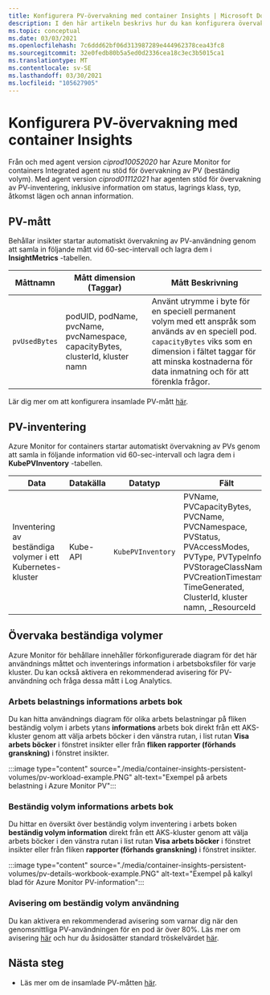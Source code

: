```yaml
---
title: Konfigurera PV-övervakning med container Insights | Microsoft Docs
description: I den här artikeln beskrivs hur du kan konfigurera övervakning av Kubernetes-kluster med beständiga volymer med behållar insikter.
ms.topic: conceptual
ms.date: 03/03/2021
ms.openlocfilehash: 7c6ddd62bf06d313987289e444962378cea43fc8
ms.sourcegitcommit: 32e0fedb80b5a5ed0d2336cea18c3ec3b5015ca1
ms.translationtype: MT
ms.contentlocale: sv-SE
ms.lasthandoff: 03/30/2021
ms.locfileid: "105627905"
---
```

# <a name="configure-pv-monitoring-with-container-insights"></a>Konfigurera PV-övervakning med container Insights

Från och med agent version *ciprod10052020* har Azure Monitor for containers Integrated agent nu stöd för övervakning av PV (beständig volym). Med agent version *ciprod01112021* har agenten stöd för övervakning av PV-inventering, inklusive information om status, lagrings klass, typ, åtkomst lägen och annan information.
## <a name="pv-metrics"></a>PV-mått

Behållar insikter startar automatiskt övervakning av PV-användning genom att samla in följande mått vid 60-sec-intervall och lagra dem i **InsightMetrics** -tabellen.

| Måttnamn | Mått dimension (Taggar) | Mått Beskrivning |
|-----|-----------|----------|
| `pvUsedBytes`| podUID, podName, pvcName, pvcNamespace, capacityBytes, clusterId, kluster namn| Använt utrymme i byte för en speciell permanent volym med ett anspråk som används av en speciell pod. `capacityBytes` viks som en dimension i fältet taggar för att minska kostnaderna för data inmatning och för att förenkla frågor.|

Lär dig mer om att konfigurera insamlade PV-mått [här](./container-insights-agent-config.md).

## <a name="pv-inventory"></a>PV-inventering

Azure Monitor for containers startar automatiskt övervakning av PVs genom att samla in följande information vid 60-sec-intervall och lagra dem i **KubePVInventory** -tabellen.

|Data |Datakälla| Datatyp| Fält|
|-----|-----------|----------|-------|
|Inventering av beständiga volymer i ett Kubernetes-kluster |Kube-API |`KubePVInventory` |    PVName, PVCapacityBytes, PVCName, PVCNamespace, PVStatus, PVAccessModes, PVType, PVTypeInfo, PVStorageClassName, PVCreationTimestamp, TimeGenerated, ClusterId, kluster namn, _ResourceId |

## <a name="monitor-persistent-volumes"></a>Övervaka beständiga volymer

Azure Monitor för behållare innehåller förkonfigurerade diagram för det här användnings måttet och inventerings information i arbetsboksfiler för varje kluster. Du kan också aktivera en rekommenderad avisering för PV-användning och fråga dessa mått i Log Analytics.  

### <a name="workload-details-workbook"></a>Arbets belastnings informations arbets bok

Du kan hitta användnings diagram för olika arbets belastningar på fliken beständig volym i arbets ytans **informations** arbets bok direkt från ett AKS-kluster genom att välja arbets böcker i den vänstra rutan, i list rutan **Visa arbets böcker** i fönstret insikter eller från **fliken rapporter (förhands granskning)** i fönstret insikter.


:::image type="content" source="./media/container-insights-persistent-volumes/pv-workload-example.PNG" alt-text="Exempel på arbets belastning i Azure Monitor PV":::

### <a name="persistent-volume-details-workbook"></a>Beständig volym informations arbets bok

Du hittar en översikt över beständig volym inventering i arbets boken **beständig volym information** direkt från ett AKS-kluster genom att välja arbets böcker i den vänstra rutan i list rutan **Visa arbets böcker** i fönstret insikter eller från fliken **rapporter (förhands granskning)** i fönstret insikter.


:::image type="content" source="./media/container-insights-persistent-volumes/pv-details-workbook-example.PNG" alt-text="Exempel på kalkyl blad för Azure Monitor PV-information":::

### <a name="persistent-volume-usage-recommended-alert"></a>Avisering om beständig volym användning
Du kan aktivera en rekommenderad avisering som varnar dig när den genomsnittliga PV-användningen för en pod är över 80%. Läs mer om avisering [här](./container-insights-metric-alerts.md) och hur du åsidosätter standard tröskelvärdet [här](./container-insights-metric-alerts.md#configure-alertable-metrics-in-configmaps).
## <a name="next-steps"></a>Nästa steg

- Läs mer om de insamlade PV-måtten [här](./container-insights-agent-config.md).